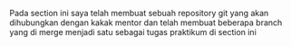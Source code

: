 Pada section ini saya telah membuat sebuah repository git yang akan dihubungkan dengan kakak mentor dan telah membuat beberapa branch yang di merge menjadi satu sebagai tugas praktikum di section ini
